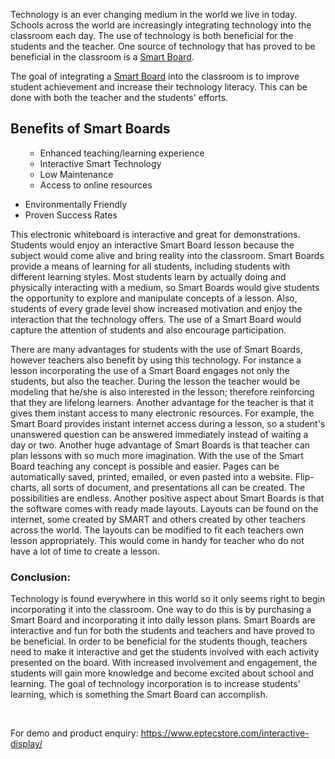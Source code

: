Technology is an ever changing medium in the world we live in today. Schools across the world are increasingly integrating technology into the classroom each day. The use of technology is both beneficial for the students and the teacher. One source of technology that has proved to be beneficial in the classroom is a <a href="https://www.eptecstore.com/" target="_blank" rel="noopener">Smart Board</a>.

The goal of integrating a <a href="https://www.eptecstore.com/interactive-display/" target="_blank" rel="noopener">Smart Board</a> into the classroom is to improve student achievement and increase their technology literacy. This can be done with both the teacher and the students' efforts.
<h2>Benefits of Smart Boards</h2>
<ul>
 	<li style="list-style-type: none;">
<ul>
 	<li>Enhanced teaching/learning experience</li>
 	<li>Interactive Smart Technology</li>
 	<li>Low Maintenance</li>
 	<li>Access to online resources</li>
</ul>
</li>
</ul>
<ul>
 	<li>Environmentally Friendly</li>
 	<li>Proven Success Rates</li>
</ul>
This electronic whiteboard is interactive and great for demonstrations. Students would enjoy an interactive Smart Board lesson because the subject would come alive and bring reality into the classroom. Smart Boards provide a means of learning for all students, including students with different learning styles. Most students learn by actually doing and physically interacting with a medium, so Smart Boards would give students the opportunity to explore and manipulate concepts of a lesson. Also, students of every grade level show increased motivation and enjoy the interaction that the technology offers. The use of a Smart Board would capture the attention of students and also encourage participation.

There are many advantages for students with the use of Smart Boards, however teachers also benefit by using this technology. For instance a lesson incorporating the use of a Smart Board engages not only the students, but also the teacher. During the lesson the teacher would be modeling that he/she is also interested in the lesson; therefore reinforcing that they are lifelong learners. Another advantage for the teacher is that it gives them instant access to many electronic resources. For example, the Smart Board provides instant internet access during a lesson, so a student's unanswered question can be answered immediately instead of waiting a day or two. Another huge advantage of Smart Boards is that teacher can plan lessons with so much more imagination. With the use of the Smart Board teaching any concept is possible and easier. Pages can be automatically saved, printed, emailed, or even pasted into a website. Flip-charts, all sorts of document, and presentations all can be created. The possibilities are endless. Another positive aspect about Smart Boards is that the software comes with ready made layouts. Layouts can be found on the internet, some created by SMART and others created by other teachers across the world. The layouts can be modified to fit each teachers own lesson appropriately. This would come in handy for teacher who do not have a lot of time to create a lesson.
<h3>Conclusion:</h3>
Technology is found everywhere in this world so it only seems right to begin incorporating it into the classroom. One way to do this is by purchasing a Smart Board and incorporating it into daily lesson plans. Smart Boards are interactive and fun for both the students and teachers and have proved to be beneficial. In order to be beneficial for the students though, teachers need to make it interactive and get the students involved with each activity presented on the board. With increased involvement and engagement, the students will gain more knowledge and become excited about school and learning. The goal of technology incorporation is to increase students' learning, which is something the Smart Board can accomplish.

&nbsp;

For demo and product enquiry: <a href="https://www.eptecstore.com/interactive-display/" target="_blank" rel="noopener">https://www.eptecstore.com/interactive-display/</a>
